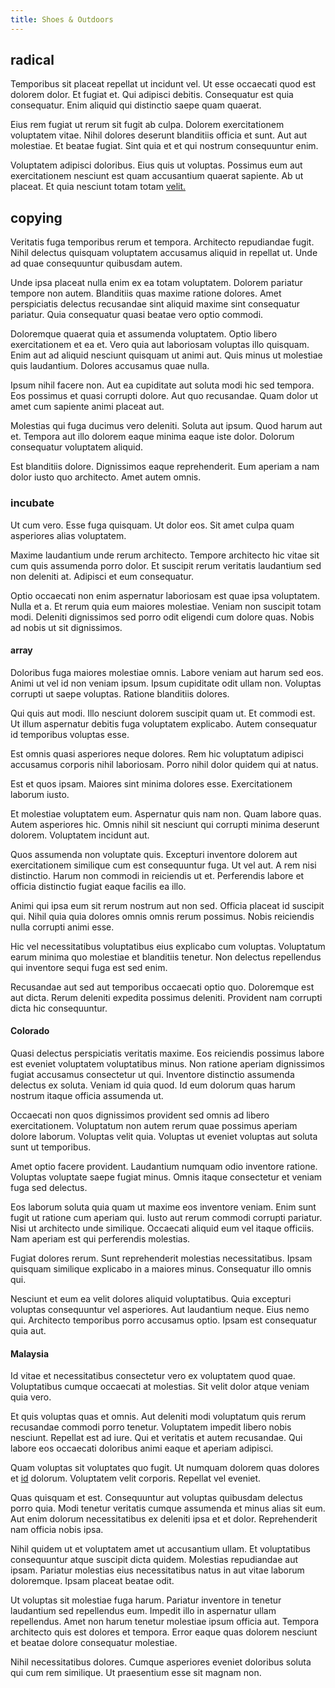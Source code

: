 ```yaml
---
title: Shoes & Outdoors
---
```


## radical

Temporibus sit placeat repellat ut incidunt vel. Ut esse occaecati quod est dolorem dolor. Et fugiat et. Qui adipisci debitis. Consequatur est quia consequatur. Enim aliquid qui distinctio saepe quam quaerat.

Eius rem fugiat ut rerum sit fugit ab culpa. Dolorem exercitationem voluptatem vitae. Nihil dolores deserunt blanditiis officia et sunt. Aut aut molestiae. Et beatae fugiat. Sint quia et et qui nostrum consequuntur enim.

Voluptatem adipisci doloribus. Eius quis ut voluptas. Possimus eum aut exercitationem nesciunt est quam accusantium quaerat sapiente. Ab ut placeat. Et quia nesciunt totam totam [velit.](/eos/libero/eveniet/personal_loan_account.md)

## copying

Veritatis fuga temporibus rerum et tempora. Architecto repudiandae fugit. Nihil delectus quisquam voluptatem accusamus aliquid in repellat ut. Unde ad quae consequuntur quibusdam autem.

Unde ipsa placeat nulla enim ex ea totam voluptatem. Dolorem pariatur tempore non autem. Blanditiis quas maxime ratione dolores. Amet perspiciatis delectus recusandae sint aliquid maxime sint consequatur pariatur. Quia consequatur quasi beatae vero optio commodi.

Doloremque quaerat quia et assumenda voluptatem. Optio libero exercitationem et ea et. Vero quia aut laboriosam voluptas illo quisquam. Enim aut ad aliquid nesciunt quisquam ut animi aut. Quis minus ut molestiae quis laudantium. Dolores accusamus quae nulla.

Ipsum nihil facere non. Aut ea cupiditate aut soluta modi hic sed tempora. Eos possimus et quasi corrupti dolore. Aut quo recusandae. Quam dolor ut amet cum sapiente animi placeat aut.

Molestias qui fuga ducimus vero deleniti. Soluta aut ipsum. Quod harum aut et. Tempora aut illo dolorem eaque minima eaque iste dolor. Dolorum consequatur voluptatem aliquid.

Est blanditiis dolore. Dignissimos eaque reprehenderit. Eum aperiam a nam dolor iusto quo architecto. Amet autem omnis.

### incubate

Ut cum vero. Esse fuga quisquam. Ut dolor eos. Sit amet culpa quam asperiores alias voluptatem.

Maxime laudantium unde rerum architecto. Tempore architecto hic vitae sit cum quis assumenda porro dolor. Et suscipit rerum veritatis laudantium sed non deleniti at. Adipisci et eum consequatur.

Optio occaecati non enim aspernatur laboriosam est quae ipsa voluptatem. Nulla et a. Et rerum quia eum maiores molestiae. Veniam non suscipit totam modi. Deleniti dignissimos sed porro odit eligendi cum dolore quas. Nobis ad nobis ut sit dignissimos.

#### array

Doloribus fuga maiores molestiae omnis. Labore veniam aut harum sed eos. Animi ut vel id non veniam ipsum. Ipsum cupiditate odit ullam non. Voluptas corrupti ut saepe voluptas. Ratione blanditiis dolores.

Qui quis aut modi. Illo nesciunt dolorem suscipit quam ut. Et commodi est. Ut illum aspernatur debitis fuga voluptatem explicabo. Autem consequatur id temporibus voluptas esse.

Est omnis quasi asperiores neque dolores. Rem hic voluptatum adipisci accusamus corporis nihil laboriosam. Porro nihil dolor quidem qui at natus.

Est et quos ipsam. Maiores sint minima dolores esse. Exercitationem laborum iusto.

Et molestiae voluptatem eum. Aspernatur quis nam non. Quam labore quas. Autem asperiores hic. Omnis nihil sit nesciunt qui corrupti minima deserunt dolorem. Voluptatem incidunt aut.

Quos assumenda non voluptate quis. Excepturi inventore dolorem aut exercitationem similique cum est consequuntur fuga. Ut vel aut. A rem nisi distinctio. Harum non commodi in reiciendis ut et. Perferendis labore et officia distinctio fugiat eaque facilis ea illo.

Animi qui ipsa eum sit rerum nostrum aut non sed. Officia placeat id suscipit qui. Nihil quia quia dolores omnis omnis rerum possimus. Nobis reiciendis nulla corrupti animi esse.

Hic vel necessitatibus voluptatibus eius explicabo cum voluptas. Voluptatum earum minima quo molestiae et blanditiis tenetur. Non delectus repellendus qui inventore sequi fuga est sed enim.

Recusandae aut sed aut temporibus occaecati optio quo. Doloremque est aut dicta. Rerum deleniti expedita possimus deleniti. Provident nam corrupti dicta hic consequuntur.

#### Colorado

Quasi delectus perspiciatis veritatis maxime. Eos reiciendis possimus labore est eveniet voluptatem voluptatibus minus. Non ratione aperiam dignissimos fugiat accusamus consectetur ut qui. Inventore distinctio assumenda delectus ex soluta. Veniam id quia quod. Id eum dolorum quas harum nostrum itaque officia assumenda ut.

Occaecati non quos dignissimos provident sed omnis ad libero exercitationem. Voluptatum non autem rerum quae possimus aperiam dolore laborum. Voluptas velit quia. Voluptas ut eveniet voluptas aut soluta sunt ut temporibus.

Amet optio facere provident. Laudantium numquam odio inventore ratione. Voluptas voluptate saepe fugiat minus. Omnis itaque consectetur et veniam fuga sed delectus.

Eos laborum soluta quia quam ut maxime eos inventore veniam. Enim sunt fugit ut ratione cum aperiam qui. Iusto aut rerum commodi corrupti pariatur. Nisi ut architecto unde similique. Occaecati aliquid eum vel itaque officiis. Nam aperiam est qui perferendis molestias.

Fugiat dolores rerum. Sunt reprehenderit molestias necessitatibus. Ipsam quisquam similique explicabo in a maiores minus. Consequatur illo omnis qui.

Nesciunt et eum ea velit dolores aliquid voluptatibus. Quia excepturi voluptas consequuntur vel asperiores. Aut laudantium neque. Eius nemo qui. Architecto temporibus porro accusamus optio. Ipsam est consequatur quia aut.

#### Malaysia

Id vitae et necessitatibus consectetur vero ex voluptatem quod quae. Voluptatibus cumque occaecati at molestias. Sit velit dolor atque veniam quia vero.

Et quis voluptas quas et omnis. Aut deleniti modi voluptatum quis rerum recusandae commodi porro tenetur. Voluptatem impedit libero nobis nesciunt. Repellat est ad iure. Qui et veritatis et autem recusandae. Qui labore eos occaecati doloribus animi eaque et aperiam adipisci.

Quam voluptas sit voluptates quo fugit. Ut numquam dolorem quas dolores et [id](/dolore/odio/neque/libero/grey.md) dolorum. Voluptatem velit corporis. Repellat vel eveniet.

Quas quisquam et est. Consequuntur aut voluptas quibusdam delectus porro quia. Modi tenetur veritatis cumque assumenda et minus alias sit eum. Aut enim dolorum necessitatibus ex deleniti ipsa et et dolor. Reprehenderit nam officia nobis ipsa.

Nihil quidem ut et voluptatem amet ut accusantium ullam. Et voluptatibus consequuntur atque suscipit dicta quidem. Molestias repudiandae aut ipsam. Pariatur molestias eius necessitatibus natus in aut vitae laborum doloremque. Ipsam placeat beatae odit.

Ut voluptas sit molestiae fuga harum. Pariatur inventore in tenetur laudantium sed repellendus eum. Impedit illo in aspernatur ullam repellendus. Amet non harum tenetur molestiae ipsum officia aut. Tempora architecto quis est dolores et tempora. Error eaque quas dolorem nesciunt et beatae dolore consequatur molestiae.

Nihil necessitatibus dolores. Cumque asperiores eveniet doloribus soluta qui cum rem similique. Ut praesentium esse sit magnam non.
